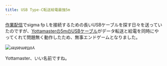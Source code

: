 ```yaml
---
title: USB Type-C転送給電最強5m
---
```

[作業配信](https://www.youtube.com/c/r7kamura)でsigma fp Lを接続するための長いUSBケーブルを探す日々を送っていたのですが、[Yottamasterの5mのUSBケーブル](https://www.amazon.co.jp/dp/B09Y1BY75P)がデータ転送と給電を同時にやってくれて問題無く動作したため、無事エンドゲームとなりました。

![](https://lh3.googleusercontent.com/J9rX0JZS9kEGDhuhMiTBN1a7SQZpt_3VFzLXjRpuWdjX2idKx-gLHCcOR2WU1-bhfx8jUgDqO6BYa9Y6RrXPFNNlaxTp5wJRQ6UmYp4_gur5wwMsmHZi2f5r5-Eby4kMZY6yZJ5xXySpW5W3n6OV3mtQtLKPDVCBDWRhoYBfCi8iHF2dAWXSvKS8YszsvA "ɹǝʇsɐɯɐʇʇo⅄")

Yottamaster、いい名前ですね。
